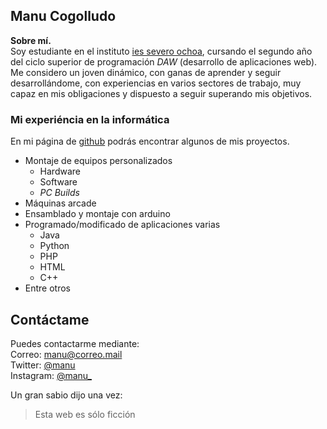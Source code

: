 ## Manu Cogolludo
**Sobre mí.**  
Soy estudiante en el instituto [ies severo ochoa](https://portal.edu.gva.es/03013224/es/inicio/), cursando el segundo año del ciclo superior de programación *DAW* (desarrollo de aplicaciones web).  
Me considero un joven dinámico, con ganas de aprender y seguir desarrollándome, con experiencias en varios sectores de trabajo, muy capaz en mis obligaciones y dispuesto a seguir superando mis objetivos.

### Mi experiéncia en la informática
En mi página de [github]() podrás encontrar algunos de mis proyectos.
* Montaje de equipos personalizados
  * Hardware
  * Software
  * *PC Builds*
* Máquinas arcade
* Ensamblado y montaje con arduino
* Programado/modificado de aplicaciones varias
  * Java
  * Python
  * PHP
  * HTML
  * C++
* Entre otros

## Contáctame
Puedes contactarme mediante:  
Correo: [manu@correo.mail]()  
Twitter: [@manu]()  
Instagram: [@manu_]()  

Un gran sabio dijo una vez:
> Esta web es sólo ficción
